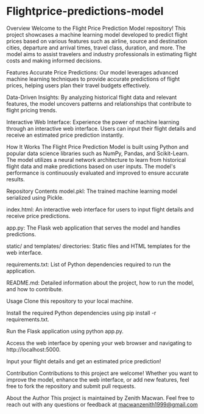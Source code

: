 # Flightprice-predictions-model
Overview
Welcome to the Flight Price Prediction Model repository! This project showcases a machine learning model developed to predict flight prices based on various features such as airline, source and destination cities, departure and arrival times, travel class, duration, and more. The model aims to assist travelers and industry professionals in estimating flight costs and making informed decisions.

Features
Accurate Price Predictions: Our model leverages advanced machine learning techniques to provide accurate predictions of flight prices, helping users plan their travel budgets effectively.

Data-Driven Insights: By analyzing historical flight data and relevant features, the model uncovers patterns and relationships that contribute to flight pricing trends.

Interactive Web Interface: Experience the power of machine learning through an interactive web interface. Users can input their flight details and receive an estimated price prediction instantly.

How It Works
The Flight Price Prediction Model is built using Python and popular data science libraries such as NumPy, Pandas, and Scikit-Learn. The model utilizes a neural network architecture to learn from historical flight data and make predictions based on user inputs. The model's performance is continuously evaluated and improved to ensure accurate results.

Repository Contents
model.pkl: The trained machine learning model serialized using Pickle.

index.html: An interactive web interface for users to input flight details and receive price predictions.

app.py: The Flask web application that serves the model and handles predictions.

static/ and templates/ directories: Static files and HTML templates for the web interface.

requirements.txt: List of Python dependencies required to run the application.

README.md: Detailed information about the project, how to run the model, and how to contribute.

Usage
Clone this repository to your local machine.

Install the required Python dependencies using pip install -r requirements.txt.

Run the Flask application using python app.py.

Access the web interface by opening your web browser and navigating to http://localhost:5000.

Input your flight details and get an estimated price prediction!

Contribution
Contributions to this project are welcome! Whether you want to improve the model, enhance the web interface, or add new features, feel free to fork the repository and submit pull requests.

About the Author
This project is maintained by Zenith Macwan. Feel free to reach out with any questions or feedback at macwanzenith1999@gmail.com


